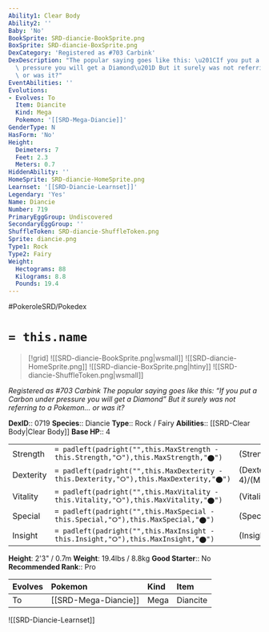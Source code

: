 ```yaml
---
Ability1: Clear Body
Ability2: ''
Baby: 'No'
BookSprite: SRD-diancie-BookSprite.png
BoxSprite: SRD-diancie-BoxSprite.png
DexCategory: 'Registered as #703 Carbink'
DexDescription: "The popular saying goes like this: \u201CIf you put a Carbon under\
  \ pressure you will get a Diamond\u201D But it surely was not referring to a Pokemon...\
  \ or was it?"
EventAbilities: ''
Evolutions:
- Evolves: To
  Item: Diancite
  Kind: Mega
  Pokemon: '[[SRD-Mega-Diancie]]'
GenderType: N
HasForm: 'No'
Height:
  Deimeters: 7
  Feet: 2.3
  Meters: 0.7
HiddenAbility: ''
HomeSprite: SRD-diancie-HomeSprite.png
Learnset: '[[SRD-Diancie-Learnset]]'
Legendary: 'Yes'
Name: Diancie
Number: 719
PrimaryEggGroup: Undiscovered
SecondaryEggGroup: ''
ShuffleToken: SRD-diancie-ShuffleToken.png
Sprite: diancie.png
Type1: Rock
Type2: Fairy
Weight:
  Hectograms: 88
  Kilograms: 8.8
  Pounds: 19.4
---
```


#PokeroleSRD/Pokedex

# `= this.name`

> [!grid]
> ![[SRD-diancie-BookSprite.png|wsmall]]
> ![[SRD-diancie-HomeSprite.png]]
> ![[SRD-diancie-BoxSprite.png|htiny]]
> ![[SRD-diancie-ShuffleToken.png|wsmall]]


*Registered as #703 Carbink*
*The popular saying goes like this: “If you put a Carbon under pressure you will get a Diamond” But it surely was not referring to a Pokemon... or was it?*

**DexID**:: 0719
**Species**:: Diancie
**Type**:: Rock / Fairy
**Abilities**:: [[SRD-Clear Body|Clear Body]]
**Base HP**:: 4

|           |                                                                                        |                                          |
| --------- | -------------------------------------------------------------------------------------- | ---------------------------------------- |
| Strength  | `= padleft(padright("",this.MaxStrength - this.Strength,"⭘"),this.MaxStrength,"⬤")`    | (Strength::6)/(MaxStrength::6)   |
| Dexterity | `= padleft(padright("",this.MaxDexterity - this.Dexterity,"⭘"),this.MaxDexterity,"⬤")` | (Dexterity:: 4)/(MaxDexterity::4) |
| Vitality  | `= padleft(padright("",this.MaxVitality - this.Vitality,"⭘"),this.MaxVitality,"⬤")`    | (Vitality::8)/(MaxVitality::8)   |
| Special   | `= padleft(padright("",this.MaxSpecial - this.Special,"⭘"),this.MaxSpecial,"⬤")`       | (Special::6)/(MaxSpecial::6)     |
| Insight   | `= padleft(padright("",this.MaxInsight - this.Insight,"⭘"),this.MaxInsight,"⬤")`       | (Insight::8)/(MaxInsight::8)     |

**Height**: 2'3" / 0.7m
**Weight**: 19.4lbs / 8.8kg
**Good Starter**:: No
**Recommended Rank**:: Pro

| Evolves   | Pokemon              | Kind   | Item     |
|:----------|:---------------------|:-------|:---------|
| To        | [[SRD-Mega-Diancie]] | Mega   | Diancite |

![[SRD-Diancie-Learnset]]